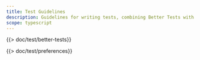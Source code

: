 ```yaml
---
title: Test Guidelines
description: Guidelines for writing tests, combining Better Tests with my preferences
scope: typescript
---
```


{{> doc/test/better-tests}}

{{> doc/test/preferences}}
